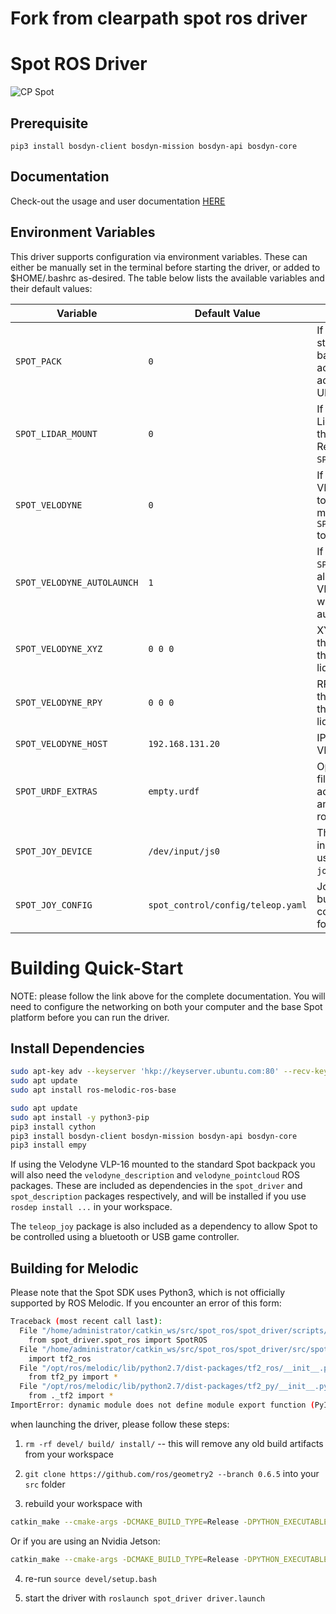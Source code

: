 # Fork from clearpath spot ros driver

# Spot ROS Driver

![CP Spot](cp_spot.jpg)

## Prerequisite
```
pip3 install bosdyn-client bosdyn-mission bosdyn-api bosdyn-core
```


## Documentation

Check-out the usage and user documentation [HERE](http://www.clearpathrobotics.com/assets/guides/melodic/spot-ros/)


## Environment Variables

This driver supports configuration via environment variables.  These can either be manually set in the terminal before
starting the driver, or added to $HOME/.bashrc as-desired.  The table below lists the available variables and their
default values:

| Variable                   | Default Value                     | Description                                                                                |
|----------------------------|-----------------------------------|--------------------------------------------------------------------------------------------|
| `SPOT_PACK`                | `0`                               | If `1`, enables the standard ROS backpack accessory and adds it to the URDF                |
| `SPOT_LIDAR_MOUNT`         | `0`                               | If `1`, adds the Lidar mount to the backpack. Requires `SPOT_PACK` to be `1`               |
| `SPOT_VELODYNE`            | `0`                               | If `1`, adds the a VLP-16 sensor to the lidar mount. Requires `SPOT_LIDAR_MOUNT` to be `1` |
| `SPOT_VELODYNE_AUTOLAUNCH` | `1`                               | If `1` and `SPOT_VELODYNE` is also 1, the VLP16 ROS node will start automatically          |
| `SPOT_VELODYNE_XYZ`        | `0 0 0`                           | XYZ offset for the VLP-16 from the backpack lidar mount                                    |
| `SPOT_VELODYNE_RPY`        | `0 0 0`                           | RPY offset for the VLP-16 from the backpack lidar mount                                    |
| `SPOT_VELODYNE_HOST`       | `192.168.131.20`                  | IP address of the VLP-16 sensor                                                            |
| `SPOT_URDF_EXTRAS`         | `empty.urdf`                      | Optional URDF file to add additional joints and links to the robot                         |
| `SPOT_JOY_DEVICE`          | `/dev/input/js0`                  | The Linux joypad input device used by the `joy_teleop` node                                |
| `SPOT_JOY_CONFIG`          | `spot_control/config/teleop.yaml` | Joypad button/axis configuration file for `joy_teleop`                                     |


# Building Quick-Start

NOTE: please follow the link above for the complete documentation. You will need to configure the networking on both
your computer and the base Spot platform before you can run the driver.

## Install Dependencies

```bash
sudo apt-key adv --keyserver 'hkp://keyserver.ubuntu.com:80' --recv-key C1CF6E31E6BADE8868B172B4F42ED6FBAB17C654
sudo apt update
sudo apt install ros-melodic-ros-base

sudo apt update
sudo apt install -y python3-pip
pip3 install cython
pip3 install bosdyn-client bosdyn-mission bosdyn-api bosdyn-core
pip3 install empy
```

If using the Velodyne VLP-16 mounted to the standard Spot backpack you will also need the `velodyne_description` and
`velodyne_pointcloud` ROS packages.  These are included as dependencies in the `spot_driver` and `spot_description`
packages respectively, and will be installed if you use `rosdep install ...` in your workspace.

The `teleop_joy` package is also included as a dependency to allow Spot to be controlled using a bluetooth or USB
game controller.


## Building for Melodic

Please note that the Spot SDK uses Python3, which is not officially supported by ROS Melodic.  If you encounter an error
of this form:

```bash
Traceback (most recent call last):
  File "/home/administrator/catkin_ws/src/spot_ros/spot_driver/scripts/spot_ros", line 3, in <module>
    from spot_driver.spot_ros import SpotROS
  File "/home/administrator/catkin_ws/src/spot_ros/spot_driver/src/spot_driver/spot_ros.py", line 19, in <module>
    import tf2_ros
  File "/opt/ros/melodic/lib/python2.7/dist-packages/tf2_ros/__init__.py", line 38, in <module>
    from tf2_py import *
  File "/opt/ros/melodic/lib/python2.7/dist-packages/tf2_py/__init__.py", line 38, in <module>
    from ._tf2 import *
ImportError: dynamic module does not define module export function (PyInit__tf2)
```

when launching the driver, please follow these steps:

1.  `rm -rf devel/ build/ install/` -- this will remove any old build artifacts from your workspace

2. `git clone https://github.com/ros/geometry2 --branch 0.6.5` into your `src` folder

3. rebuild your workspace with

```bash
catkin_make --cmake-args -DCMAKE_BUILD_TYPE=Release -DPYTHON_EXECUTABLE=/usr/bin/python3 -DPYTHON_INCLUDE_DIR=/usr/include/python3.6m -DPYTHON_LIBRARY=/usr/lib/x86_64-linux-gnu/libpython3.6m.so
```

Or if you are using an Nvidia Jetson:

```bash
catkin_make --cmake-args -DCMAKE_BUILD_TYPE=Release -DPYTHON_EXECUTABLE=/usr/bin/python3 -DPYTHON_INCLUDE_DIR=/usr/include/python3.6m -DPYTHON_LIBRARY=/usr/lib/aarch64-linux-gnu/libpython3.6m.so
```

4. re-run `source devel/setup.bash`

5. start the driver with `roslaunch spot_driver driver.launch`
